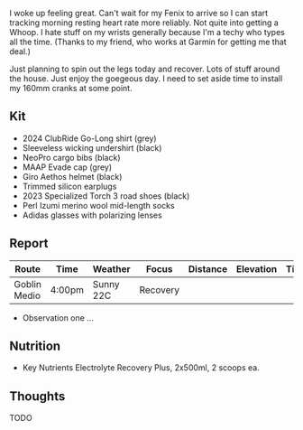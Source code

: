 I woke up feeling great. Can't wait for my Fenix to arrive so I can start tracking morning resting heart rate more reliably. Not quite into getting a Whoop. I hate stuff on my wrists generally because I'm a techy who types all the time. (Thanks to my friend, who works at Garmin for getting me that deal.)

Just planning to spin out the legs today and recover. Lots of stuff around the house. Just enjoy the goegeous day. I need to set aside time to install my 160mm cranks at some point.
## Kit

- 2024 ClubRide Go-Long shirt (grey)
- Sleeveless wicking undershirt (black)
- NeoPro cargo bibs (black)
- MAAP Evade cap (grey)
- Giro Aethos helmet (black)
- Trimmed silicon earplugs
- 2023 Specialized Torch 3 road shoes (black)
- Perl Izumi merino wool mid-length socks
- Adidas glasses with polarizing lenses
## Report

| Route        | Time   | Weather   | Focus    | Distance | Elevation | Time | NPower | TSS |
| ------------ | ------ | --------- | -------- | -------- | --------- | ---- | ------ | --- |
| Goblin Medio | 4:00pm | Sunny 22C | Recovery |          |           |      | 150    |     |

- Observation one ...
## Nutrition

- Key Nutrients Electrolyte Recovery Plus, 2x500ml, 2 scoops ea.
## Thoughts

TODO




